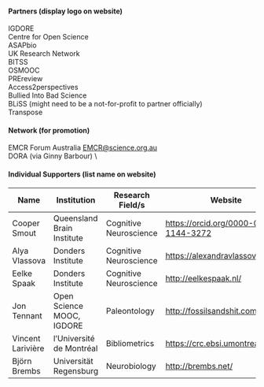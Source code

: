 #### Partners (display logo on website)
IGDORE \
Centre for Open Science \
ASAPbio \
UK Research Network \
BITSS \
OSMOOC \
PREreview \
Access2perspectives \
Bullied Into Bad Science \
BLiSS (might need to be a not-for-profit to partner officially) \
Transpose

#### Network (for promotion)
EMCR Forum Australia EMCR@science.org.au \
DORA (via Ginny Barbour) \

#### Individual Supporters (list name on website)
Name | Institution | Research Field/s | Website
--- | --- | --- | --- 
Cooper Smout | Queensland Brain Institute | Cognitive Neuroscience | https://orcid.org/0000-0003-1144-3272
Alya Vlassova | Donders Institute | Cognitive Neuroscience | https://alexandravlassova.com/
Eelke Spaak | Donders Institute | Cognitive Neuroscience | http://eelkespaak.nl/
Jon Tennant | Open Science MOOC, IGDORE | Paleontology | http://fossilsandshit.com/
Vincent Larivière | l’Université de Montréal | Bibliometrics | https://crc.ebsi.umontreal.ca/en/
Björn Brembs | Universität Regensburg | Neurobiology | http://brembs.net/
